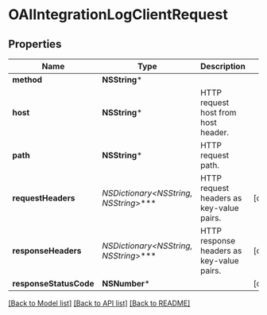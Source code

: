 # OAIIntegrationLogClientRequest

## Properties
Name | Type | Description | Notes
------------ | ------------- | ------------- | -------------
**method** | **NSString*** |  | 
**host** | **NSString*** | HTTP request host from host header. | 
**path** | **NSString*** | HTTP request path. | 
**requestHeaders** | **NSDictionary&lt;NSString*, NSString*&gt;*** | HTTP request headers as key-value pairs. | [optional] 
**responseHeaders** | **NSDictionary&lt;NSString*, NSString*&gt;*** | HTTP response headers as key-value pairs. | [optional] 
**responseStatusCode** | **NSNumber*** |  | [optional] 

[[Back to Model list]](../README.md#documentation-for-models) [[Back to API list]](../README.md#documentation-for-api-endpoints) [[Back to README]](../README.md)


